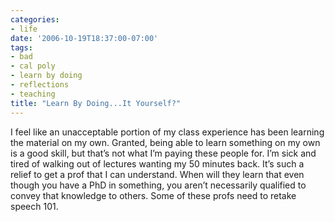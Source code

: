 ```yaml
---
categories:
- life
date: '2006-10-19T18:37:00-07:00'
tags:
- bad
- cal poly
- learn by doing
- reflections
- teaching
title: "Learn By Doing...It Yourself?"
---
```


I feel like an unacceptable portion of my class experience has been learning the material on my own. Granted, being able to learn something on my own is a good skill, but that’s not what I’m paying these people for. I’m sick and tired of walking out of lectures wanting my 50 minutes back. It’s such a relief to get a prof that I can understand. When will they learn that even though you have a PhD in something, you aren’t necessarily qualified to convey that knowledge to others. Some of these profs need to retake speech 101.
